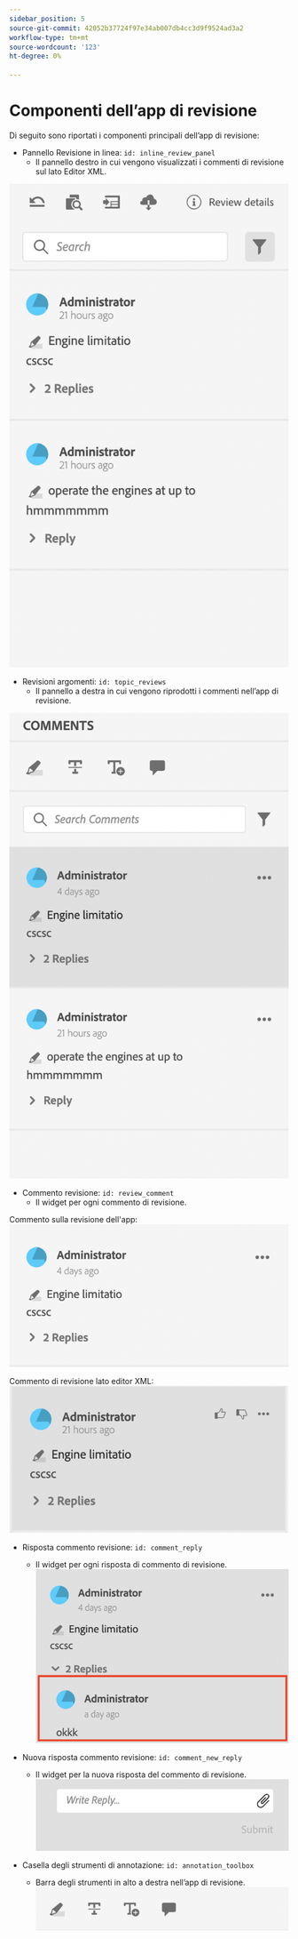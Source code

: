 ```yaml
---
sidebar_position: 5
source-git-commit: 42052b37724f97e34ab007db4cc3d9f9524ad3a2
workflow-type: tm+mt
source-wordcount: '123'
ht-degree: 0%

---
```




# Componenti dell’app di revisione

Di seguito sono riportati i componenti principali dell’app di revisione:

- Pannello Revisione in linea: `id: inline_review_panel`
   - Il pannello destro in cui vengono visualizzati i commenti di revisione sul lato Editor XML.

![Schermata del pannello Revisione in linea](./imgs/inline_review.png)

- Revisioni argomenti: `id: topic_reviews`
   - Il pannello a destra in cui vengono riprodotti i commenti nell’app di revisione.

![Schermata del pannello Revisione argomento](./imgs/topic_reviews.png)

- Commento revisione: `id: review_comment`
   - Il widget per ogni commento di revisione.

Commento sulla revisione dell&#39;app:
![Schermata Commento revisione](./imgs/review_comment.png)

Commento di revisione lato editor XML:
![Schermata Commento revisione](./imgs/review_comment_xmleditor.png)

- Risposta commento revisione: `id: comment_reply`
   - Il widget per ogni risposta di commento di revisione.
     ![Schermata Revisione risposta](./imgs/reply.png)

- Nuova risposta commento revisione: `id: comment_new_reply`
   - Il widget per la nuova risposta del commento di revisione.
     ![Nuova schermata di risposta al commento di revisione](./imgs/new_reply.png)

- Casella degli strumenti di annotazione: `id: annotation_toolbox`
   - Barra degli strumenti in alto a destra nell’app di revisione.
     ![Schermata della Casella degli strumenti di annotazione](./imgs/annotation_toolbox.png)
